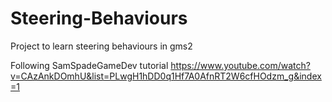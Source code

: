 # Steering-Behaviours
Project to learn steering behaviours in gms2

Following SamSpadeGameDev tutorial
https://www.youtube.com/watch?v=CAzAnkDOmhU&list=PLwgH1hDD0q1Hf7A0AfnRT2W6cfHOdzm_g&index=1

